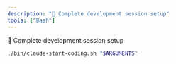 ```yaml
---
description: "🚀 Complete development session setup"
tools: ["Bash"]
---
```


🚀 Complete development session setup

```bash
./bin/claude-start-coding.sh "$ARGUMENTS"
```

